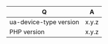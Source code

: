 | Q                      | A
| -----------------------| ---------------
| ua-device-type version | x.y.z
| PHP version            | x.y.z


<!--
- Please fill in this template according to your issue.
- Please keep the table shown above at the top of your issue.
- Please post code as text (using proper markup). Do not post screenshots of code.
- Replace this comment by the description of your issue.
-->
